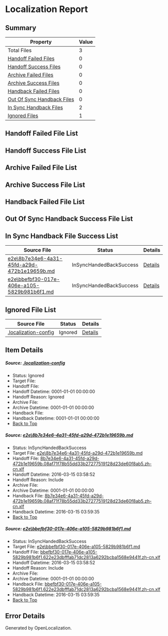 # <a name='report-top'></a> Localization Report

## Summary
 Property | Value 
 -------- | ----- 
 Total Files | 3
[ Handoff Failed Files ](#handoff-failed-list)| 0
[ Handoff Success Files ](#handoff-success-list)| 0
[ Archive Failed Files ](#archive-failed-list)| 0
[ Archive Success Files ](#archive-success-list)| 0
[ Handback Failed Files ](#handback-failed-list)| 0
[ Out Of Sync Handback Files ](#outofsync-handback-success-list)| 0
[ In Sync Handback Files ](#insync-handback-success-list)| 2
[ Ignored Files ](#ignored-list)| 1

## <a name='handoff-failed-list'></a> Handoff Failed File List

## <a name='handoff-success-list'></a> Handoff Success File List

## <a name='archive-failed-list'></a> Archive Failed File List

## <a name='archive-success-list'></a> Archive Success File List

## <a name='handback-failed-list'></a> Handback Failed File List

## <a name='outofsync-handback-success-list'></a> Out Of Sync Handback Success File List

## <a name='insync-handback-success-list'></a> In Sync Handback File Success List
 Source File | Status | Details 
 ----------- | ------ | ------- 
 [e2e\8b7e34e6-4a31-45fd-a29d-472b1e19659b.md](https://github.com/OpenLocalizationTest/oltest/blob/354d821d2566d7a0d610e7dee12fe65ba98eb99b/e2e/8b7e34e6-4a31-45fd-a29d-472b1e19659b.md) | InSyncHandedBackSuccess | [Details](#20144c206d7eb63cedaee1467e315790ba82f7331)
 [e2e\bbefbf30-017e-406e-a105-5829b981b6f1.md](https://github.com/OpenLocalizationTest/oltest/blob/354d821d2566d7a0d610e7dee12fe65ba98eb99b/e2e/bbefbf30-017e-406e-a105-5829b981b6f1.md) | InSyncHandedBackSuccess | [Details](#7545adb01e66894d2863026826a9b38f4968fb862)

## <a name='ignored-list'></a> Ignored File List
 Source File | Status | Details 
 ----------- | ------ | ------- 
 [.localization-config](https://github.com/OpenLocalizationTest/oltest/blob/354d821d2566d7a0d610e7dee12fe65ba98eb99b/.localization-config) | Ignored | [Details](#66aca4b1c2f43b14ec41e0e427345df94af1d5e10)

## Item Details
##### <a name='66aca4b1c2f43b14ec41e0e427345df94af1d5e10'></a> Source: [.localization-config](https://github.com/OpenLocalizationTest/oltest/blob/354d821d2566d7a0d610e7dee12fe65ba98eb99b/.localization-config)
* Status: Ignored
* Target File: 
* Handoff File: 
* Handoff Datetime: 0001-01-01 00:00:00
* Handoff Reason: Ignored
* Archive File: 
* Archive Datetime: 0001-01-01 00:00:00
* Handback File: 
* Handback Datetime: 0001-01-01 00:00:00
* [Back to Top](#report-top)

##### <a name='20144c206d7eb63cedaee1467e315790ba82f7331'></a> Source: [e2e\8b7e34e6-4a31-45fd-a29d-472b1e19659b.md](https://github.com/OpenLocalizationTest/oltest/blob/354d821d2566d7a0d610e7dee12fe65ba98eb99b/e2e/8b7e34e6-4a31-45fd-a29d-472b1e19659b.md)
* Status: InSyncHandedBackSuccess
* Target File: [e2e\8b7e34e6-4a31-45fd-a29d-472b1e19659b.md](https://github.com/OpenLocalizationTestOrg/oltest.zh-cn/blob/790b0f64e67c49eb6bf21d045034a154b5abf009/e2e/8b7e34e6-4a31-45fd-a29d-472b1e19659b.md)
* Handoff File: [8b7e34e6-4a31-45fd-a29d-472b1e19659b.08af71f78b55dd33b27277519128d23de60f8ab5.zh-cn.xlf](https://github.com/OpenLocalizationTestOrg/olhandoff/blob/878b13adeb606b7f95e4b02ac11f73632c928e29/ol-handoff/OpenLocalizationTestOrg/oltest.zh-cn/yuwzho/ht/8b7e34e6-4a31-45fd-a29d-472b1e19659b.08af71f78b55dd33b27277519128d23de60f8ab5.zh-cn.xlf)
* Handoff Datetime: 2016-03-15 03:58:52
* Handoff Reason: Include
* Archive File: 
* Archive Datetime: 0001-01-01 00:00:00
* Handback File: [8b7e34e6-4a31-45fd-a29d-472b1e19659b.08af71f78b55dd33b27277519128d23de60f8ab5.zh-cn.xlf](https://github.com/OpenLocalizationTestOrg/olhandback/blob/451cfeb86c05f3ad065ea87c31fee753e0ed624b/ol-handback/OpenLocalizationTestOrg/oltest.zh-cn/yuwzho/ht/8b7e34e6-4a31-45fd-a29d-472b1e19659b.08af71f78b55dd33b27277519128d23de60f8ab5.zh-cn.xlf)
* Handback Datetime: 2016-03-15 03:59:35
* [Back to Top](#report-top)

##### <a name='7545adb01e66894d2863026826a9b38f4968fb862'></a> Source: [e2e\bbefbf30-017e-406e-a105-5829b981b6f1.md](https://github.com/OpenLocalizationTest/oltest/blob/354d821d2566d7a0d610e7dee12fe65ba98eb99b/e2e/bbefbf30-017e-406e-a105-5829b981b6f1.md)
* Status: InSyncHandedBackSuccess
* Target File: [e2e\bbefbf30-017e-406e-a105-5829b981b6f1.md](https://github.com/OpenLocalizationTestOrg/oltest.zh-cn/blob/790b0f64e67c49eb6bf21d045034a154b5abf009/e2e/bbefbf30-017e-406e-a105-5829b981b6f1.md)
* Handoff File: [bbefbf30-017e-406e-a105-5829b981b6f1.622e23dbfffab71dc2813a6292bcba1568e9441f.zh-cn.xlf](https://github.com/OpenLocalizationTestOrg/olhandoff/blob/878b13adeb606b7f95e4b02ac11f73632c928e29/ol-handoff/OpenLocalizationTestOrg/oltest.zh-cn/yuwzho/ht/bbefbf30-017e-406e-a105-5829b981b6f1.622e23dbfffab71dc2813a6292bcba1568e9441f.zh-cn.xlf)
* Handoff Datetime: 2016-03-15 03:58:52
* Handoff Reason: Include
* Archive File: 
* Archive Datetime: 0001-01-01 00:00:00
* Handback File: [bbefbf30-017e-406e-a105-5829b981b6f1.622e23dbfffab71dc2813a6292bcba1568e9441f.zh-cn.xlf](https://github.com/OpenLocalizationTestOrg/olhandback/blob/451cfeb86c05f3ad065ea87c31fee753e0ed624b/ol-handback/OpenLocalizationTestOrg/oltest.zh-cn/yuwzho/ht/bbefbf30-017e-406e-a105-5829b981b6f1.622e23dbfffab71dc2813a6292bcba1568e9441f.zh-cn.xlf)
* Handback Datetime: 2016-03-15 03:59:35
* [Back to Top](#report-top)


## Error Details

Generated by OpenLocalization.
